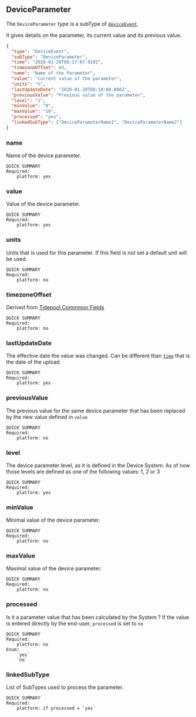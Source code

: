 
## DeviceParameter 

The `DeviceParameter` type is a subType of [`deviceEvent`](https://developer.tidepool.org/data-model/device-data/types/deviceEvent/). 

It gives details on the parameter, its current value and its previous value. 

```json
{
  "type": "DeviceEvent",
  "subType": "DeviceParameter",
  "time": "2020-01-20T08:17:07.920Z",
  "timezoneOffset": 60,
  "name": "Name of the Parameter",
  "value": "Current value of the parameter",
  "units": "%",
  "lastUpdateDate": "2020-01-20T08:10:00.000Z",
  "previousValue": "Previous value of the parameter",  
  "level": "1",
  "minValue": "0",
  "maxValue": "10",
  "processed": "yes",
  "linkedSubType": ["DeviceParameterName1", "DeviceParameterName2"]
} 
```

### name

Name of the device parameter.

```
QUICK SUMMARY
Required:
    platform: yes
```

### value

Value of the device parameter.

```
QUICK SUMMARY
Required:
    platform: yes
```

### units

Units that is used for this parameter. If this field is not set a default unit will be used. 

```
QUICK SUMMARY
Required:
    platform: no
```

### timezoneOffset

Derived from [Tidepool Commmon Fields](https://developer.tidepool.org/data-model/device-data/common.html#timezoneoffset)

```
QUICK SUMMARY
Required:
    platform: no
```

### lastUpdateDate 

The effective date the value was changed. Can be different than [`time`](https://developer.tidepool.org/data-model/device-data/common.html#time) that is the date of the upload. 

```
QUICK SUMMARY
Required:
    platform: yes
```

### previousValue

The previous value for the same device parameter that has been replaced by the new value defined in `value` 

```
QUICK SUMMARY
Required:
    platform: no
```

### level

The device parameter level, as it is defined in the Device System. As of now those levels are defined as one of the following values: 1, 2 or 3

```
QUICK SUMMARY
Required:
    platform: yes
```

### minValue 

Minimal value of the device parameter. 

```
QUICK SUMMARY
Required:
    platform: no
```

### maxValue 

Maximal value of the device parameter. 

```
QUICK SUMMARY
Required:
    platform: no
```

### processed 

Is it a parameter value that has been calculated by the System ? If the value is entered directly by the end-user, `processed` is set to `no`

```
QUICK SUMMARY
Required:
    platform: no
Enum:
    `yes`
    `no`    
```

### linkedSubType

List of SubTypes used to process the parameter.

```
QUICK SUMMARY
Required:
    platform: if processed = `yes`
```
